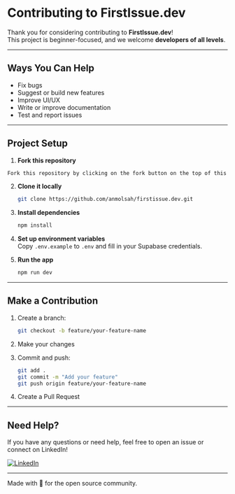 #  Contributing to FirstIssue.dev

Thank you for considering contributing to **FirstIssue.dev**!  
This project is beginner-focused, and we welcome **developers of all levels**.

---

##  Ways You Can Help

-  Fix bugs
-  Suggest or build new features
-  Improve UI/UX
-  Write or improve documentation
-  Test and report issues

---

##  Project Setup

1. **Fork this repository**
```bash
Fork this repository by clicking on the fork button on the top of this page. This will create a copy of this repository in your account.
```

2. **Clone it locally**  
   ```bash
   git clone https://github.com/anmolsah/firstissue.dev.git

   ```

3. **Install dependencies**  
   ```bash
   npm install
   ```

4. **Set up environment variables**  
   Copy `.env.example` to `.env` and fill in your Supabase credentials.

5. **Run the app**  
   ```bash
   npm run dev
   ```

---

##  Make a Contribution

1. Create a branch:  
   ```bash
   git checkout -b feature/your-feature-name
   ```

2. Make your changes

3. Commit and push:  
   ```bash
   git add .
   git commit -m "Add your feature"
   git push origin feature/your-feature-name
   ```

4. Create a Pull Request

---

##  Need Help?
  
If you have any questions or need help, feel free to open an issue or connect on LinkedIn!

[![LinkedIn](https://img.shields.io/badge/LinkedIn-Connect-blue?style=flat&logo=linkedin)](https://www.linkedin.com/in/anmol-sah-551083238/)

---

Made with 💙 for the open source community.
